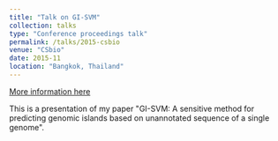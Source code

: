 ```yaml
---
title: "Talk on GI-SVM"
collection: talks
type: "Conference proceedings talk"
permalink: /talks/2015-csbio
venue: "CSbio"
date: 2015-11
location: "Bangkok, Thailand"
---
```


[More information here](http://exampleurl.com)

This is a presentation of my paper "GI-SVM: A sensitive method for predicting genomic islands based on unannotated sequence of a single genome".
